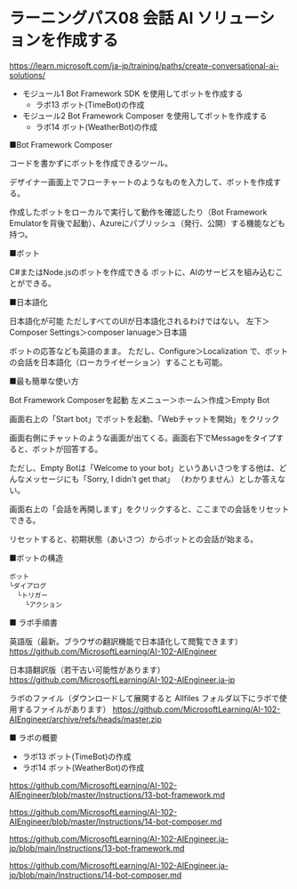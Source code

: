 # ラーニングパス08 会話 AI ソリューションを作成する

https://learn.microsoft.com/ja-jp/training/paths/create-conversational-ai-solutions/

- モジュール1 Bot Framework SDK を使用してボットを作成する
  - ラボ13 ボット(TimeBot)の作成
- モジュール2 Bot Framework Composer を使用してボットを作成する
  - ラボ14 ボット(WeatherBot)の作成

■Bot Framework Composer

コードを書かずにボットを作成できるツール。

デザイナー画面上でフローチャートのようなものを入力して、ボットを作成する。

作成したボットをローカルで実行して動作を確認したり（Bot Framework Emulatorを背後で起動）、Azureにパブリッシュ（発行、公開）する機能なども持つ。

■ボット

C#またはNode.jsのボットを作成できる
ボットに、AIのサービスを組み込むことができる。

■日本語化

日本語化が可能
ただしすべてのUIが日本語化されるわけではない。
左下＞Composer Settings＞composer lanuage＞日本語

ボットの応答なども英語のまま。
ただし、Configure＞Localization で、ボットの会話を日本語化（ローカライゼーション）することも可能。


■最も簡単な使い方

Bot Framework Composerを起動
左メニュー＞ホーム＞作成＞Empty Bot

画面右上の「Start bot」でボットを起動、「Webチャットを開始」をクリック

画面右側にチャットのような画面が出てくる。画面右下でMessageをタイプすると、ボットが回答する。

ただし、Empty Botは「Welcome to your bot」というあいさつをする他は、どんなメッセージにも「Sorry, I didn't get that」
（わかりません）としか答えない。

画面右上の「会話を再開します」をクリックすると、ここまでの会話をリセットできる。

リセットすると、初期状態（あいさつ）からボットとの会話が始まる。

■ボットの構造

```
ボット
└ダイアログ
  └トリガー
    └アクション
```



■ ラボ手順書

英語版（最新。ブラウザの翻訳機能で日本語化して閲覧できます）
https://github.com/MicrosoftLearning/AI-102-AIEngineer

日本語翻訳版（若干古い可能性があります）
https://github.com/MicrosoftLearning/AI-102-AIEngineer.ja-jp

ラボのファイル（ダウンロードして展開すると Allfiles フォルダ以下にラボで使用するファイルがあります）
https://github.com/MicrosoftLearning/AI-102-AIEngineer/archive/refs/heads/master.zip

■ ラボの概要

- ラボ13 ボット(TimeBot)の作成
- ラボ14 ボット(WeatherBot)の作成

https://github.com/MicrosoftLearning/AI-102-AIEngineer/blob/master/Instructions/13-bot-framework.md

https://github.com/MicrosoftLearning/AI-102-AIEngineer/blob/master/Instructions/14-bot-composer.md

https://github.com/MicrosoftLearning/AI-102-AIEngineer.ja-jp/blob/main/Instructions/13-bot-framework.md

https://github.com/MicrosoftLearning/AI-102-AIEngineer.ja-jp/blob/main/Instructions/14-bot-composer.md


